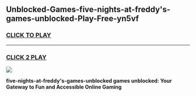 
## Unblocked-Games-five-nights-at-freddy's-games-unblocked-Play-Free-yn5vf
<h3>
<a href="https://premium76.site?title=five-nights-at-freddy's-games-unblocked&ref=23A">CLICK TO PLAY</a></h3>
<hr>

<h3>
<a href="https://premium76.site?title=five-nights-at-freddy's-games-unblocked&ref=23A">CLICK 2 PLAY</a>
  
</h3>

<a href="https://premium76.site?title=five-nights-at-freddy's-games-unblocked&ref=23A"><img src="https://clearcache.store/games.png"></a>


**five-nights-at-freddy's-games-unblocked games unblocked: Your Gateway to Fun and Accessible Online Gaming**
